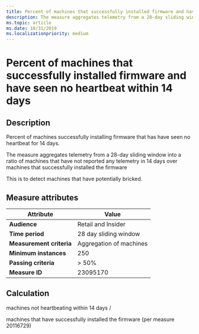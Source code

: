 ```yaml
---
title: Percent of machines that successfully installed firmware and have seen no heartbeat within 14 days
description: The measure aggregates telemetry from a 28-day sliding window into a ratio of machines that have not reported any telemetry in 14 days over machines that successfully installed the firmware
ms.topic: article
ms.date: 10/31/2019
ms.localizationpriority: medium
---
```

 
# Percent of machines that successfully installed firmware and have seen no heartbeat within 14 days

## Description

Percent of machines successfully installing firmware that has have seen no heartbeat for 14 days.   

The measure aggregates telemetry from a 28-day sliding window into a ratio of machines that have not reported any telemetry in 14 days over machines that successfully installed the firmware

This is to detect machines that have potentially bricked. 

## Measure attributes

|Attribute|Value|
|----|----|
|**Audience**|Retail and Insider|
|**Time period**|28 day sliding window|
|**Measurement criteria**|Aggregation of machines|
|**Minimum instances**|250|
|**Passing criteria**|> 50%|
|**Measure ID**|23095170|

## Calculation

machines not heartbeating within 14 days /

machines that have successfully installed the firmware (per measure 20116729)

